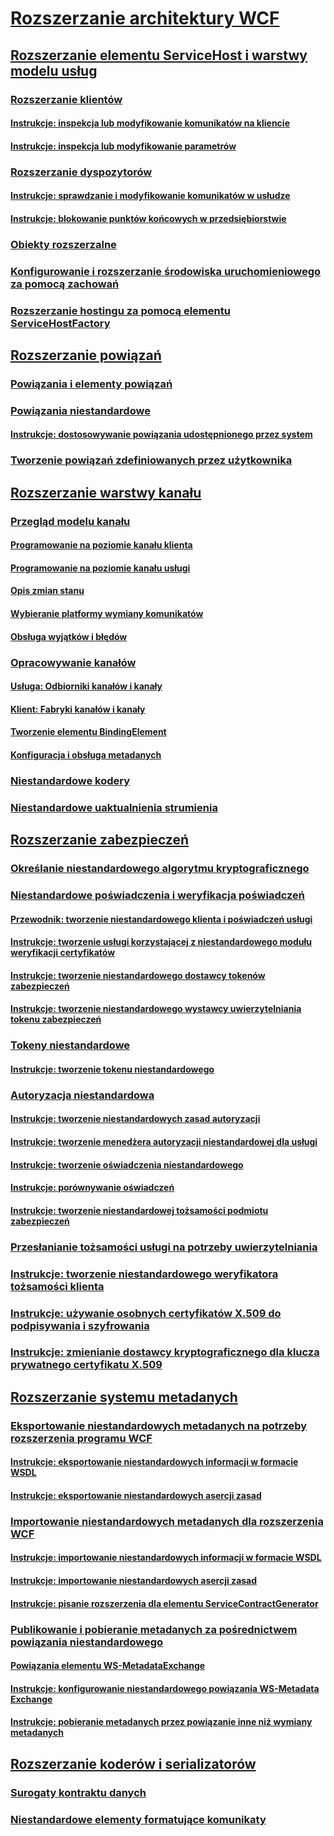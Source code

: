 # [Rozszerzanie architektury WCF](index.md)
## [Rozszerzanie elementu ServiceHost i warstwy modelu usług](extending-servicehost-and-the-service-model-layer.md)
### [Rozszerzanie klientów](extending-clients.md)
#### [Instrukcje: inspekcja lub modyfikowanie komunikatów na kliencie](how-to-inspect-or-modify-messages-on-the-client.md)
#### [Instrukcje: inspekcja lub modyfikowanie parametrów](how-to-inspect-or-modify-parameters.md)
### [Rozszerzanie dyspozytorów](extending-dispatchers.md)
#### [Instrukcje: sprawdzanie i modyfikowanie komunikatów w usłudze](how-to-inspect-and-modify-messages-on-the-service.md)
#### [Instrukcje: blokowanie punktów końcowych w przedsiębiorstwie](how-to-lock-down-endpoints-in-the-enterprise.md)
### [Obiekty rozszerzalne](extensible-objects.md)
### [Konfigurowanie i rozszerzanie środowiska uruchomieniowego za pomocą zachowań](configuring-and-extending-the-runtime-with-behaviors.md)
### [Rozszerzanie hostingu za pomocą elementu ServiceHostFactory](extending-hosting-using-servicehostfactory.md)
## [Rozszerzanie powiązań](extending-bindings.md)
### [Powiązania i elementy powiązań](bindings-and-binding-elements.md)
### [Powiązania niestandardowe](custom-bindings.md)
#### [Instrukcje: dostosowywanie powiązania udostępnionego przez system](how-to-customize-a-system-provided-binding.md)
### [Tworzenie powiązań zdefiniowanych przez użytkownika](creating-user-defined-bindings.md)
## [Rozszerzanie warstwy kanału](extending-the-channel-layer.md)
### [Przegląd modelu kanału](channel-model-overview.md)
#### [Programowanie na poziomie kanału klienta](client-channel-level-programming.md)
#### [Programowanie na poziomie kanału usługi](service-channel-level-programming.md)
#### [Opis zmian stanu](understanding-state-changes.md)
#### [Wybieranie platformy wymiany komunikatów](choosing-a-message-exchange-pattern.md)
#### [Obsługa wyjątków i błędów](handling-exceptions-and-faults.md)
### [Opracowywanie kanałów](developing-channels.md)
#### [Usługa: Odbiorniki kanałów i kanały](service-channel-listeners-and-channels.md)
#### [Klient: Fabryki kanałów i kanały](client-channel-factories-and-channels.md)
#### [Tworzenie elementu BindingElement](creating-a-bindingelement.md)
#### [Konfiguracja i obsługa metadanych](configuration-and-metadata-support.md)
### [Niestandardowe kodery](custom-encoders.md)
### [Niestandardowe uaktualnienia strumienia](custom-stream-upgrades.md)
## [Rozszerzanie zabezpieczeń](extending-security.md)
### [Określanie niestandardowego algorytmu kryptograficznego](specifying-a-custom-crypto-algorithm.md)
### [Niestandardowe poświadczenia i weryfikacja poświadczeń](custom-credential-and-credential-validation.md)
#### [Przewodnik: tworzenie niestandardowego klienta i poświadczeń usługi](walkthrough-creating-custom-client-and-service-credentials.md)
#### [Instrukcje: tworzenie usługi korzystającej z niestandardowego modułu weryfikacji certyfikatów](how-to-create-a-service-that-employs-a-custom-certificate-validator.md)
#### [Instrukcje: tworzenie niestandardowego dostawcy tokenów zabezpieczeń](how-to-create-a-custom-security-token-provider.md)
#### [Instrukcje: tworzenie niestandardowego wystawcy uwierzytelniania tokenu zabezpieczeń](how-to-create-a-custom-security-token-authenticator.md)
### [Tokeny niestandardowe](custom-tokens.md)
#### [Instrukcje: tworzenie tokenu niestandardowego](how-to-create-a-custom-token.md)
### [Autoryzacja niestandardowa](custom-authorization.md)
#### [Instrukcje: tworzenie niestandardowych zasad autoryzacji](how-to-create-a-custom-authorization-policy.md)
#### [Instrukcje: tworzenie menedżera autoryzacji niestandardowej dla usługi](how-to-create-a-custom-authorization-manager-for-a-service.md)
#### [Instrukcje: tworzenie oświadczenia niestandardowego](how-to-create-a-custom-claim.md)
#### [Instrukcje: porównywanie oświadczeń](how-to-compare-claims.md)
#### [Instrukcje: tworzenie niestandardowej tożsamości podmiotu zabezpieczeń](how-to-create-a-custom-principal-identity.md)
### [Przesłanianie tożsamości usługi na potrzeby uwierzytelniania](overriding-the-identity-of-a-service-for-authentication.md)
### [Instrukcje: tworzenie niestandardowego weryfikatora tożsamości klienta](how-to-create-a-custom-client-identity-verifier.md)
### [Instrukcje: używanie osobnych certyfikatów X.509 do podpisywania i szyfrowania](how-to-use-separate-x-509-certificates-for-signing-and-encryption.md)
### [Instrukcje: zmienianie dostawcy kryptograficznego dla klucza prywatnego certyfikatu X.509](change-cryptographic-provider-x509-certificate-private-key.md)
## [Rozszerzanie systemu metadanych](extending-the-metadata-system.md)
### [Eksportowanie niestandardowych metadanych na potrzeby rozszerzenia programu WCF](exporting-custom-metadata-for-a-wcf-extension.md)
#### [Instrukcje: eksportowanie niestandardowych informacji w formacie WSDL](how-to-export-custom-wsdl.md)
#### [Instrukcje: eksportowanie niestandardowych asercji zasad](how-to-export-custom-policy-assertions.md)
### [Importowanie niestandardowych metadanych dla rozszerzenia WCF](importing-custom-metadata-for-a-wcf-extension.md)
#### [Instrukcje: importowanie niestandardowych informacji w formacie WSDL](how-to-import-custom-wsdl.md)
#### [Instrukcje: importowanie niestandardowych asercji zasad](how-to-import-custom-policy-assertions.md)
#### [Instrukcje: pisanie rozszerzenia dla elementu ServiceContractGenerator](how-to-write-an-extension-for-the-servicecontractgenerator.md)
### [Publikowanie i pobieranie metadanych za pośrednictwem powiązania niestandardowego](publishing-and-retrieving-metadata-over-a-custom-binding.md)
#### [Powiązania elementu WS-MetadataExchange](ws-metadataexchange-bindings.md)
#### [Instrukcje: konfigurowanie niestandardowego powiązania WS-Metadata Exchange](how-to-configure-a-custom-ws-metadata-exchange-binding.md)
#### [Instrukcje: pobieranie metadanych przez powiązanie inne niż wymiany metadanych](how-to-retrieve-metadata-over-a-non-mex-binding.md)
## [Rozszerzanie koderów i serializatorów](extending-encoders-and-serializers.md)
### [Surogaty kontraktu danych](data-contract-surrogates.md)
### [Niestandardowe elementy formatujące komunikaty](custom-message-formatters.md)
